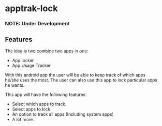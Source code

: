 apptrak-lock
============

### NOTE: Under Development

## Features

The idea is two combine two apps in one:
 - App locker
 - App Usage Tracker

With this android app the user will be able to keep track of which apps he/she uses the most. The user can also use this app to lock particular apps he wants.

This app will have the following features:
 - Select which apps to track.
 - Select apps to lock
 - An option to track all apps (Including system apps)
 - A lot more.
 
 
